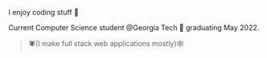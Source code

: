 I enjoy coding stuff 🐧

Current Computer Science student @Georgia Tech 🐝 graduating May 2022.

> 🕷(I make full stack web applications mostly)🕸
